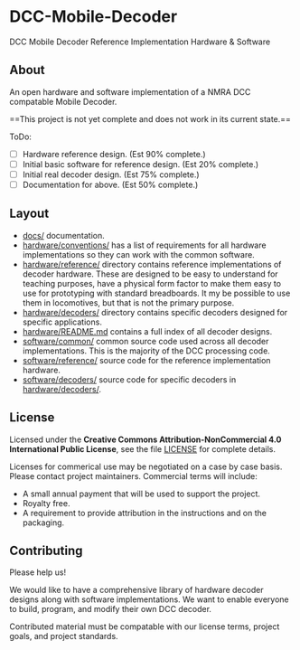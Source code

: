 # DCC-Mobile-Decoder
DCC Mobile Decoder Reference Implementation Hardware &amp; Software

## About

An open hardware and software implementation of a NMRA DCC compatable
Mobile Decoder.

==This project is not yet complete and does not work in its current state.==

ToDo:
  - [ ] Hardware reference design. (Est 90% complete.)
  - [ ] Initial basic software for reference design. (Est 20% complete.)
  - [ ] Initial real decoder design. (Est 75% complete.)
  - [ ] Documentation for above. (Est 50% complete.)

## Layout

* [docs/](docs/) documentation.
* [hardware/conventions/](hardware/conventions/) has a list of requirements
  for all hardware implementations so they can work with the common software.
* [hardware/reference/](hardware/reference/) directory contains reference 
  implementations of decoder hardware.  These are designed to be easy to
  understand for teaching purposes, have a physical form factor to make
  them easy to use for prototyping with standard breadboards.  It my be
  possible to use them in locomotives, but that is not the primary purpose.
* [hardware/decoders/](hardware/decoders/) directory contains specific
  decoders designed for specific applications.
* [hardware/README.md](hardware/README.md) contains a full index of all 
  decoder designs.
* [software/common/](software/common/) common source code used across all
  decoder implementations.  This is the majority of the DCC processing
  code.
* [software/reference/](software/reference/) source code for the reference
  implementation hardware.
* [software/decoders/](software/decoders/) source code for specific decoders
  in [hardware/decoders/](hardware/decoders/).

## License

Licensed under the **Creative Commons Attribution-NonCommercial 4.0 
International Public License**, see the file [LICENSE](LICENSE) for
complete details.

Licenses for commerical use may be negotiated on a case by case basis.
Please contact project maintainers.  Commercial terms will include:

- A small annual payment that will be used to support the project.
- Royalty free.
- A requirement to provide attribution in the instructions and on the
  packaging.

## Contributing

Please help us!

We would like to have a comprehensive library of hardware decoder designs
along with software implementations.  We want to enable everyone to build,
program, and modify their own DCC decoder.

Contributed material must be compatable with our license terms, project
goals, and project standards.

